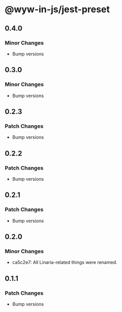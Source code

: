 # @wyw-in-js/jest-preset

## 0.4.0

### Minor Changes

- Bump versions

## 0.3.0

### Minor Changes

- Bump versions

## 0.2.3

### Patch Changes

- Bump versions

## 0.2.2

### Patch Changes

- Bump versions

## 0.2.1

### Patch Changes

- Bump versions

## 0.2.0

### Minor Changes

- ca5c2e7: All Linaria-related things were renamed.

## 0.1.1

### Patch Changes

- Bump versions
